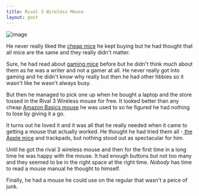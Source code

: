 ```yaml
---
title: Rival 3 Wireless Mouse
layout: post
---
```


![image](https://images.unsplash.com/photo-1593108408993-58ee9c7825c2?q=80&w=2670&auto=format&fit=crop&ixlib=rb-4.0.3&ixid=M3wxMjA3fDB8MHxwaG90by1wYWdlfHx8fGVufDB8fHx8fA%3D%3D)

He never really liked the [cheap mice](https://amzn.to/47Zwja6) he kept buying but he had thought that all mice are the same and they really didn't matter. 

Sure, he had read about [gaming mice](https://amzn.to/47Zwja6) before but he didn't think much about them as he was a writer and not a gamer at all. He never really got into gaming and he didn't know why really but then he had other hbbies so it wasn't like he wasn't always busy. 

But then he managed to pick one up when he bought a laptop and the store tossed in the Rival 3 Wireless mouse for free. It looked better than any cheap [Amazon Basics mouse](https://amzn.to/3BzjpDz) he was used to so he figured he had nothing to lose by giving it a go. 

It turns out he loved it and it was all that he really needed when it came to getting a mouse that actually worked. He thought he had tried them all -[ the Apple mice](https://amzn.to/3XWDQBShttps://amzn.to/3XWDQBS) and trackpads, but nothing stood out as spectacular for him. 

Until he got the rival 3 wireless mouse and then for the first time in a long time he was happy with the mouse. It had enough buttons but not too many and they seemed to be in the right space at the right time. *Nobody* has time to read a mouse manual he thought to himself. 

Finally, he had a mouse he could use on the regular that wasn't a peice of junk. 
